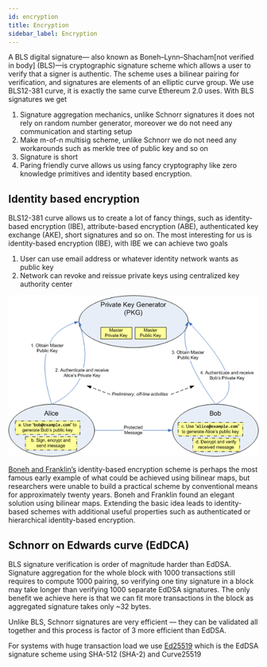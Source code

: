 ```yaml
---
id: encryption
title: Encryption
sidebar_label: Encryption
---
```

A BLS digital signature— also known as Boneh–Lynn–Shacham[not verified in body] (BLS)—is cryptographic signature scheme which allows a user to verify that a signer is authentic.
The scheme uses a bilinear pairing for verification, and signatures are elements of an elliptic curve group. We use BLS12-381 curve, it is exactly the same curve Ethereum 2.0 uses.
With BLS signatures we get
1. Signature aggregation mechanics, unlike Schnorr signatures it does not rely on random number generator, moreover we do not need any communication and starting setup
2. Make m-of-n multisig scheme, unlike Schnorr we do not need any workarounds such as merkle tree of public key and so on
3. Signature is short
4. Paring friendly curve allows us using fancy cryptography like zero knowledge primitives and identity based encryption.

## Identity based encryption 
BLS12-381 curve allows us to create a lot of fancy things, such as identity-based encryption (IBE), attribute-based encryption (ABE), authenticated key exchange (AKE), short signatures and so on. 
The most interesting for us is identity-based encryption (IBE), with IBE we can achieve two goals
1. User can use email address or whatever identity network wants as public key
2. Network can revoke and reissue private keys using centralized key authority center

![alt-text](assets/ibe.png)

[Boneh and Franklin’s](https://crypto.stanford.edu/~dabo/papers/bfibe.pdf) identity-based encryption scheme is perhaps the most famous
early example of what could be achieved using bilinear maps, but researchers were unable
to build a practical scheme by conventional means for approximately twenty years. Boneh
and Franklin found an elegant solution using bilinear maps. Extending the basic idea
leads to identity-based schemes with additional useful properties such as authenticated
or hierarchical identity-based encryption. 

## Schnorr on Edwards curve (EdDCA)
BLS signature verification is order of magnitude harder than EdDSA. Signature aggregation for the whole block with 1000 transactions still requires to compute 1000 pairing, so verifying one tiny signature in a block may take longer than verifying 1000 separate EdDSA signatures. 
The only benefit we achieve here is that we can fit more transactions in the block as aggregated signature takes only ~32 bytes.

Unlike BLS, Schnorr signatures are very efficient — they can be validated all together and this process is factor of 3 more efficient than EdDSA. 

For systems with huge transaction load we use [Ed25519](https://ed25519.cr.yp.to/) which is the EdDSA signature scheme using SHA-512 (SHA-2) and Curve25519
                                              